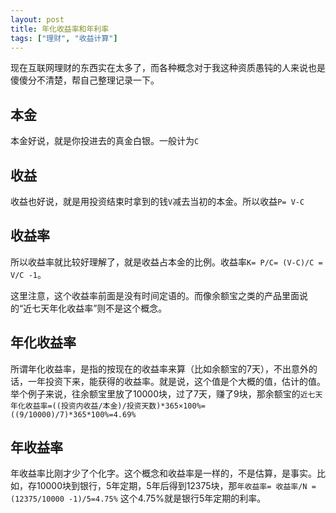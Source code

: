 ```yaml
---
layout: post
title: 年化收益率和年利率
tags: ["理财", "收益计算"]
---
```


现在互联网理财的东西实在太多了，而各种概念对于我这种资质愚钝的人来说也是傻傻分不清楚，帮自己整理记录一下。

## 本金

本金好说，就是你投进去的真金白银。一般计为`C`

## 收益

收益也好说，就是用投资结束时拿到的钱`V`减去当初的本金。所以收益`P= V-C`

## 收益率

所以收益率就比较好理解了，就是收益占本金的比例。收益率`K= P/C= (V-C)/C = V/C -1`。

这里注意，这个收益率前面是没有时间定语的。而像余额宝之类的产品里面说的“近七天年化收益率”则不是这个概念。

## 年化收益率

所谓年化收益率，是指的按现在的收益率来算（比如余额宝的7天），不出意外的话，一年投资下来，能获得的收益率。就是说，这个值是个大概的值，估计的值。举个例子来说，往余额宝里放了10000块，过了7天，赚了9块，那余额宝的`近七天年化收益率=((投资内收益/本金)/投资天数)*365×100%= ((9/10000)/7)*365*100%=4.69%`

## 年收益率

年收益率比刚才少了个化字。这个概念和收益率是一样的，不是估算，是事实。比如，存10000块到银行，5年定期，5年后得到12375块，那`年收益率= 收益率/N = (12375/10000 -1)/5=4.75%`  这个4.75%就是银行5年定期的利率。
